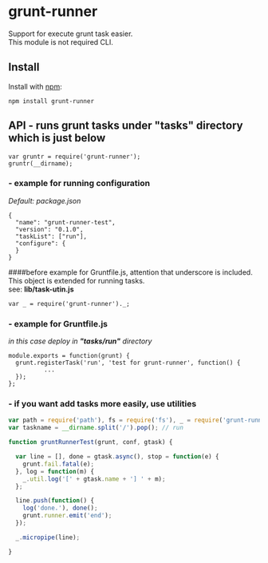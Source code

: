 # grunt-runner

Support for execute grunt task easier.  
This module is not required CLI.

## Install

Install with [npm](http://github.com/isaacs/npm):

    npm install grunt-runner
    
## API - runs grunt tasks under "tasks" directory which is just below

    var gruntr = require('grunt-runner');
    gruntr(__dirname);

### - example for running configuration
_Default: package.json_

    {
      "name": "grunt-runner-test",
      "version": "0.1.0",
      "taskList": ["run"],
      "configure": {
      }
    }

####before example for Gruntfile.js, attention that underscore is included.
This object is extended for running tasks.  
see: __lib/task-utin.js__
    
    var _ = require('grunt-runner')._;
    
### - example for Gruntfile.js
_in this case deploy in __"tasks/run"__ directory_

	module.exports = function(grunt) {
	  grunt.registerTask('run', 'test for grunt-runner', function() {
              ...
	  });
	};

### - if you want add tasks more easily, use utilities
```js
var path = require('path'), fs = require('fs'), _ = require('grunt-runner')._;
var taskname = __dirname.split('/').pop(); // run

function gruntRunnerTest(grunt, conf, gtask) {

  var line = [], done = gtask.async(), stop = function(e) {
    grunt.fail.fatal(e);
  }, log = function(m) {
    _.util.log('[' + gtask.name + '] ' + m);
  };

  line.push(function() {
    log('done.'), done();
    grunt.runner.emit('end');
  });

  _.micropipe(line);

}
```

